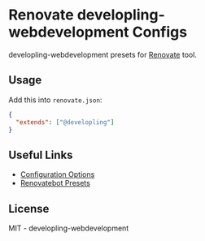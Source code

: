 # Renovate developling-webdevelopment Configs

developling-webdevelopment presets for [Renovate](https://github.com/singapore/renovate) tool.

## Usage

Add this into `renovate.json`:

```json
{
  "extends": ["@developling"]
}
```

## Useful Links

- [Configuration Options](https://renovatebot.com/docs/configuration-options)
- [Renovatebot Presets](https://github.com/renovatebot/presets/tree/master/packages)

## License

MIT - developling-webdevelopment
